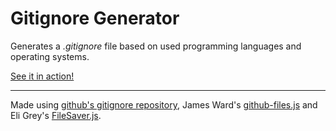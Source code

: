 Gitignore Generator
===================
Generates a *.gitignore* file based on used programming languages and operating systems.


[See it in action!](http://hoffmann90.de/gitignore/)


***

Made using [github's gitignore repository](https://github.com/github/gitignore/), James Ward's [github-files.js](https://github.com/jamesward/github-files) and Eli Grey's [FileSaver.js](https://github.com/eligrey/FileSaver.js).
